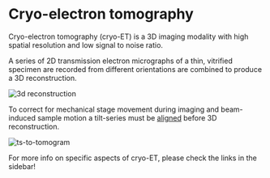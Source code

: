 # Cryo-electron tomography

Cryo-electron tomography (cryo-ET) is a 3D imaging modality with high spatial resolution and low signal to noise ratio.

A series of 2D transmission electron micrographs of a thin, vitrified specimen are recorded from different orientations are combined to produce a 3D reconstruction.

![3d reconstruction](index.assets/3d-reconstruction.png)

To correct for mechanical stage movement during imaging and beam-induced sample motion a tilt-series must be [aligned](tilt-series-alignment.md) before 3D reconstruction.

![ts-to-tomogram](index.assets/ts-to-tomogram.png)

For more info on specific aspects of cryo-ET, please check the links in the sidebar!